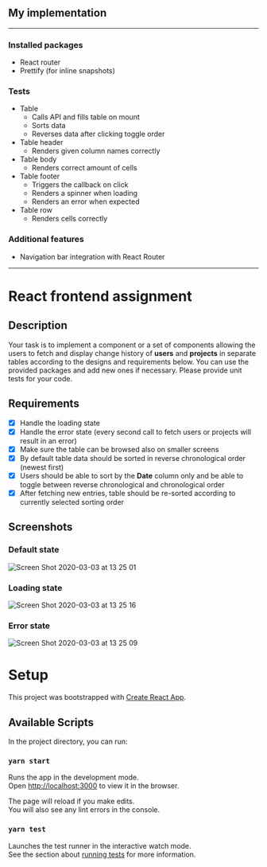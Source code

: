 ## My implementation
___

### Installed packages
- React router
- Prettify (for inline snapshots)

### Tests
- Table
  - Calls API and fills table on mount
  - Sorts data
  - Reverses data after clicking toggle order
- Table header
  - Renders given column names correctly
- Table body
  - Renders correct amount of cells
- Table footer
  - Triggers the callback on click
  - Renders a spinner when loading
  - Renders an error when expected
- Table row
  - Renders cells correctly

### Additional features
- Navigation bar integration with React Router
___

# React frontend assignment

## Description

Your task is to implement a component or a set of components allowing the users to fetch and display change history of **users** and **projects** in separate tables according to the designs and requirements below. You can use the provided packages and add new ones if necessary. Please provide unit tests for your code.

## Requirements
- [X] Handle the loading state
- [X] Handle the error state (every second call to fetch users or projects will result in an error)
- [X] Make sure the table can be browsed also on smaller screens
- [X] By default table data should be sorted in reverse chronological order (newest first)
- [X] Users should be able to sort by the **Date** column only and be able to toggle between reverse chronological and chronological order
- [X] After fetching new entries, table should be re-sorted according to currently selected sorting order

## Screenshots

### Default state
![Screen Shot 2020-03-03 at 13 25 01](https://user-images.githubusercontent.com/3663640/75771396-919e6600-5d52-11ea-96db-7a6c5e71c780.png)

### Loading state
![Screen Shot 2020-03-03 at 13 25 16](https://user-images.githubusercontent.com/3663640/75771400-93682980-5d52-11ea-9439-dfeea61e24a4.png)

### Error state
![Screen Shot 2020-03-03 at 13 25 09](https://user-images.githubusercontent.com/3663640/75771398-92cf9300-5d52-11ea-8d06-660cd55bb1a1.png)


# Setup

This project was bootstrapped with [Create React App](https://github.com/facebook/create-react-app).

## Available Scripts

In the project directory, you can run:

### `yarn start`

Runs the app in the development mode.<br />
Open [http://localhost:3000](http://localhost:3000) to view it in the browser.

The page will reload if you make edits.<br />
You will also see any lint errors in the console.

### `yarn test`

Launches the test runner in the interactive watch mode.<br />
See the section about [running tests](https://facebook.github.io/create-react-app/docs/running-tests) for more information.
